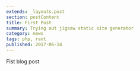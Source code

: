 ```yaml
---
extends: _layouts.post
section: postContent
title: First Post
summary: Trying out jigsaw static site generator
category: news
tags: php, rant
published: 2017-06-14
---
```


Fist blog post